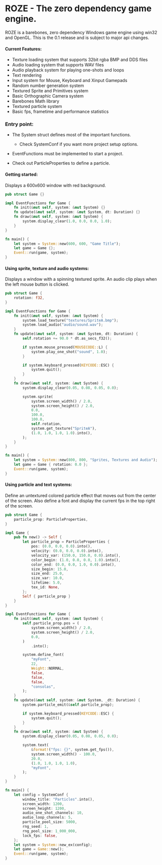  # ROZE - The zero dependency game engine.

 ROZE is a barebones, zero dependency Windows game engine using win32 and OpenGL.
 This is the 0.1 release and is subject to major api changes.

 #### Current Features:
 * Texture loading system that supports 32bit rgba BMP and DDS files
 * Audio loading system that supports WAV files
 * Audio playback system for playing one-shots and loops
 * Text rendering
 * Input system for Mouse, Keyboard and Xinput Gamepads
 * Random number generation system
 * Textured Sprite and Primitives system
 * Basic Orthographic Camera system
 * Barebones Math library
 * Textured particle system
 * Basic fps, frametime and performance statistics

 ### Entry point:
 * The System struct defines most of the important functions.
     * Check SystemConf if you want more project setup options.

 * EventFunctions must be implemented to start a project.

 * Check out ParticleProperties to define a particle.

 #### Getting started:
 Displays a 600x600 window with red background.

 ```rs
 pub struct Game {}

 impl EventFunctions for Game {
     fn init(&mut self, system: &mut System) {}
     fn update(&mut self, system: &mut System, dt: Duration) {}
     fn draw(&mut self, system: &mut System) {
         system.display_clear(1.0, 0.0, 0.0, 1.0);
     }
 }

 fn main() {
     let system = System::new(600, 600, "Game Title");
     let game = Game {};
     Event::run(game, system);
 }
 ```

 #### Using sprite, texture and audio systems:
 Displays a window with a spinning textured sprite. An audio clip plays when the left mouse
 button is clicked.

 ```rs
 pub struct Game {
     rotation: f32,
 }

 impl EventFunctions for Game {
     fn init(&mut self, system: &mut System) {
         system.load_texture("textures/SpriteA.bmp");
         system.load_audio("audio/sound.wav");
     }
     fn update(&mut self, system: &mut System, dt: Duration) {
         self.rotation += 90.0 * dt.as_secs_f32();

         if system.mouse_pressed(MOUSECODE::L) {
             system.play_one_shot("sound", 1.0);
         }

         if system.keyboard_pressed(KEYCODE::ESC) {
             system.quit();
         }
     }
     fn draw(&mut self, system: &mut System) {
         system.display_clear(0.05, 0.08, 0.05, 0.0);

         system.sprite(
             system.screen_width() / 2.0,
             system.screen_height() / 2.0,
             0.0,
             100.0,
             100.0,
             self.rotation,
             system.get_texture("SpriteA"),
             (1.0, 1.0, 1.0, 1.0).into(),
         );
     }
 }

 fn main() {
     let system = System::new(800, 800, "Sprites, Textures and Audio");
     let game = Game { rotation: 0.0 };
     Event::run(game, system);
 }
 ```

 #### Using particle and text systems:
 Define an untextured colored particle effect that moves out from the center of the screen. Also
 define a font and display the current fps in the top right of the screen.

 ```rs
 pub struct Game {
     particle_prop: ParticleProperties,
 }

 impl Game {
     pub fn new() -> Self {
         let particle_prop = ParticleProperties {
             pos: (0.0, 0.0, 0.0).into(),
             velocity: (0.0, 0.0, 0.0).into(),
             velocity_var: (150.0, 150.0, 0.0).into(),
             color_begin: (1.0, 0.0, 0.0, 1.0).into(),
             color_end: (0.0, 0.0, 1.0, 0.0).into(),
             size_begin: 15.0,
             size_end: 25.0,
             size_var: 10.0,
             lifetime: 5.0,
             tex_id: None,
         };
         Self { particle_prop }
     }
 }

 impl EventFunctions for Game {
     fn init(&mut self, system: &mut System) {
         self.particle_prop.pos = (
             system.screen_width() / 2.0,
             system.screen_height() / 2.0,
             0.0,
         )
             .into();

         system.define_font(
             "myFont",
             22,
             Weight::NORMAL,
             false,
             false,
             false,
             "consolas",
         );
     }
     fn update(&mut self, system: &mut System, _dt: Duration) {
         system.particle_emit(&self.particle_prop);

         if system.keyboard_pressed(KEYCODE::ESC) {
             system.quit();
         }
     }
     fn draw(&mut self, system: &mut System) {
         system.display_clear(0.05, 0.08, 0.05, 0.0);

         system.text(
             &format!("fps: {}", system.get_fps()),
             system.screen_width() - 100.0,
             20.0,
             (1.0, 1.0, 1.0, 1.0),
             "myFont",
         );
     }
 }

 fn main() {
     let config = SystemConf {
         window_title: "Particles".into(),
         screen_width: 1200,
         screen_height: 1200,
         audio_one_shot_channels: 10,
         audio_loop_channels: 5,
         particle_pool_size: 5000,
         rng_seed: 1,
         rng_pool_size: 1_000_000,
         lock_fps: false,
     };
     let system = System::new_ex(config);
     let game = Game::new();
     Event::run(game, system);
 }
 ```

